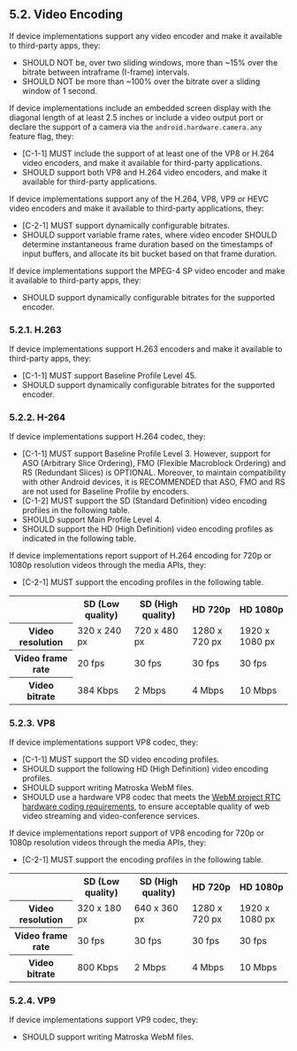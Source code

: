 ## 5.2\. Video Encoding

If device implementations support any video encoder and make it available
to third-party apps, they:

*   SHOULD NOT be, over two sliding windows, more than ~15% over the bitrate
between intraframe (I-frame) intervals.
*   SHOULD NOT be more than ~100% over the bitrate over a sliding window
of 1 second.

If device implementations include an embedded screen display with the
diagonal length of at least 2.5 inches or include a video output port or
declare the support of a camera via the `android.hardware.camera.any`
feature flag, they:

*   [C-1-1] MUST include the support of at least one of the VP8 or H.264 video
encoders, and make it available for third-party applications.
*   SHOULD support both VP8 and H.264 video encoders, and make it available
for third-party applications.

If device implementations support any of the H.264, VP8, VP9 or HEVC video
encoders and make it available to third-party applications, they:

*   [C-2-1] MUST support dynamically configurable bitrates.
*   SHOULD support variable frame rates, where video encoder SHOULD determine
instantaneous frame duration based on the timestamps of input buffers, and
allocate its bit bucket based on that frame duration.

If device implementations support the MPEG-4 SP video encoder and make it
available to third-party apps, they:

*   SHOULD support dynamically configurable bitrates for the supported encoder.


### 5.2.1\. H.263

If device implementations support H.263 encoders and make it available
to third-party apps, they:

*   [C-1-1] MUST support Baseline Profile Level 45.
*   SHOULD support dynamically configurable bitrates for the supported encoder.


### 5.2.2\. H-264

If device implementations support H.264 codec, they:

*   [C-1-1] MUST support Baseline Profile Level 3.
    However, support for ASO (Arbitrary Slice Ordering), FMO (Flexible Macroblock
    Ordering) and RS (Redundant Slices) is OPTIONAL. Moreover, to maintain
    compatibility with other Android devices, it is RECOMMENDED that ASO, FMO
    and RS are not used for Baseline Profile by encoders.
*   [C-1-2] MUST support the SD (Standard Definition) video encoding profiles
in the following table.
*   SHOULD support Main Profile Level 4.
*   SHOULD support the  HD (High Definition) video encoding profiles as
indicated in the following table.

If device implementations report support of H.264 encoding for 720p or 1080p
resolution videos through the media APIs, they:

*   [C-2-1] MUST support the encoding profiles in the following table.


<table>
 <tr>
    <th></th>
    <th>SD (Low quality)</th>
    <th>SD (High quality)</th>
    <th>HD 720p</th>
    <th>HD 1080p</th>
 </tr>
 <tr>
    <th>Video resolution</th>
    <td>320 x 240 px</td>
    <td>720 x 480 px</td>
    <td>1280 x 720 px</td>
    <td>1920 x 1080 px</td>
 </tr>
 <tr>
    <th>Video frame rate</th>
    <td>20 fps</td>
    <td>30 fps</td>
    <td>30 fps</td>
    <td>30 fps</td>
 </tr>
 <tr>
    <th>Video bitrate</th>
    <td>384 Kbps</td>
    <td>2 Mbps</td>
    <td>4 Mbps</td>
    <td>10 Mbps</td>
 </tr>
</table>


### 5.2.3\. VP8

If device implementations support VP8 codec, they:

*   [C-1-1] MUST support the SD video encoding profiles.
*   SHOULD support the following HD (High Definition) video encoding profiles.
*   SHOULD support writing Matroska WebM files.
*   SHOULD use a hardware VP8 codec that meets the
[WebM project RTC hardware coding requirements](
http://www.webmproject.org/hardware/rtc-coding-requirements), to ensure
acceptable quality of web video streaming and video-conference services.

If device implementations report support of VP8 encoding for 720p or 1080p
resolution videos through the media APIs, they:

*   [C-2-1] MUST support the encoding profiles in the following table.

<table>
 <tr>
    <th></th>
    <th>SD (Low quality)</th>
    <th>SD (High quality)</th>
    <th>HD 720p</th>
    <th>HD 1080p</th>
 </tr>
 <tr>
    <th>Video resolution</th>
    <td>320 x 180 px</td>
    <td>640 x 360 px</td>
    <td>1280 x 720 px</td>
    <td>1920 x 1080 px</td>
 </tr>
 <tr>
    <th>Video frame rate</th>
    <td>30 fps</td>
    <td>30 fps</td>
    <td>30 fps</td>
    <td>30 fps</td>
 </tr>
 <tr>
    <th>Video bitrate</th>
    <td>800 Kbps </td>
    <td>2 Mbps</td>
    <td>4 Mbps</td>
    <td>10 Mbps</td>
 </tr>
</table>


### 5.2.4\. VP9

If device implementations support VP9 codec, they:

*   SHOULD support writing Matroska WebM files.

